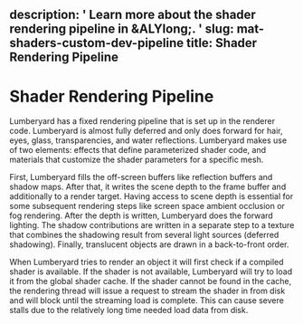 description: ' Learn more about the shader rendering pipeline in &ALYlong;. '
slug: mat-shaders-custom-dev-pipeline
title: Shader Rendering Pipeline
---
# Shader Rendering Pipeline<a name="mat-shaders-custom-dev-pipeline"></a>

Lumberyard has a fixed rendering pipeline that is set up in the renderer code\. Lumberyard is almost fully deferred and only does forward for hair, eyes, glass, transparencies, and water reflections\. Lumberyard makes use of two elements: effects that define parameterized shader code, and materials that customize the shader parameters for a specific mesh\.

First, Lumberyard fills the off\-screen buffers like reflection buffers and shadow maps\. After that, it writes the scene depth to the frame buffer and additionally to a render target\. Having access to scene depth is essential for some subsequent rendering steps like screen space ambient occlusion or fog rendering\. After the depth is written, Lumberyard does the forward lighting\. The shadow contributions are written in a separate step to a texture that combines the shadowing result from several light sources \(deferred shadowing\)\. Finally, translucent objects are drawn in a back\-to\-front order\.

When Lumberyard tries to render an object it will first check if a compiled shader is available\. If the shader is not available, Lumberyard will try to load it from the global shader cache\. If the shader cannot be found in the cache, the rendering thread will issue a request to stream the shader in from disk and will block until the streaming load is complete\. This can cause severe stalls due to the relatively long time needed load data from disk\.